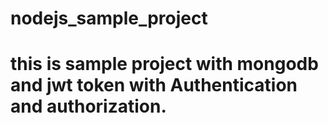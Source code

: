 ﻿# nodejs_sample_project

# this is sample project with mongodb and jwt token with Authentication and authorization.
